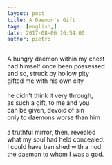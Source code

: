 ```yaml
---
layout: post
title: A Daemon's Gift
tags: [english,]
date: 2017-08-06 16:54:00
author: pietro
---
```

A hungry daemon within my chest<br/>had himself once been possessed<br/>and so, struck by hollow pity<br/>gifted me with his own city<br/><br/>he didn't think it very through,<br/>as such a gift, to me and you<br/>can be given, devoid of sin<br/>only to daemons worse than him<br/><br/>a truthful mirror, then, revealed<br/>what my soul had held concealed:<br/>I could have banished with a nod<br/>the daemon to whom I was a god.

